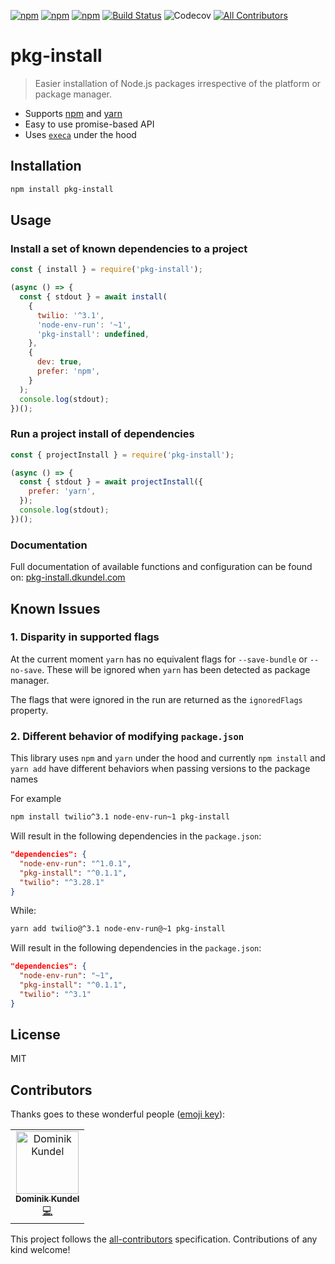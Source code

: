 [![npm](https://img.shields.io/npm/v/pkg-install.svg?style=flat-square)](https://npmjs.com/package/pkg-install) [![npm](https://img.shields.io/npm/dt/pkg-install.svg?style=flat-square)](https://npmjs.com/package/pkg-install) [![npm](https://img.shields.io/npm/l/pkg-install.svg?style=flat-square)](/LICENSE) [![Build Status](https://travis-ci.org/dkundel/pkg-install.svg?branch=master)](https://travis-ci.org/dkundel/pkg-install) ![Codecov](https://img.shields.io/codecov/c/gh/dkundel/pkg-install.svg?style=flat-square)
[![All Contributors](https://img.shields.io/badge/all_contributors-1-orange.svg?style=flat-square)](#contributors)

# pkg-install

> Easier installation of Node.js packages irrespective of the platform or package manager.

- Supports [npm](https://www.npmjs.com) and [yarn](https://www.yarnpkg.com)
- Easy to use promise-based API
- Uses [`execa`](https://www.npm.im/execa) under the hood

## Installation

```bash
npm install pkg-install
```

## Usage

### Install a set of known dependencies to a project

```js
const { install } = require('pkg-install');

(async () => {
  const { stdout } = await install(
    {
      twilio: '^3.1',
      'node-env-run': '~1',
      'pkg-install': undefined,
    },
    {
      dev: true,
      prefer: 'npm',
    }
  );
  console.log(stdout);
})();
```

### Run a project install of dependencies

```js
const { projectInstall } = require('pkg-install');

(async () => {
  const { stdout } = await projectInstall({
    prefer: 'yarn',
  });
  console.log(stdout);
})();
```

### Documentation

Full documentation of available functions and configuration can be found on:
[pkg-install.dkundel.com](https://pkg-install.dkundel.com/modules/pkg_install.html)

## Known Issues

### 1. Disparity in supported flags

At the current moment `yarn` has no equivalent flags for `--save-bundle` or `--no-save`. These will be ignored when `yarn` has been detected as package manager.

The flags that were ignored in the run are returned as the `ignoredFlags` property.

### 2. Different behavior of modifying `package.json`

This library uses `npm` and `yarn` under the hood and currently `npm install` and `yarn add` have different behaviors when passing versions to the package names

For example

```bash
npm install twilio^3.1 node-env-run~1 pkg-install
```

Will result in the following dependencies in the `package.json`:

```json
"dependencies": {
  "node-env-run": "^1.0.1",
  "pkg-install": "^0.1.1",
  "twilio": "^3.28.1"
}
```

While:

```bash
yarn add twilio@^3.1 node-env-run@~1 pkg-install
```

Will result in the following dependencies in the `package.json`:

```json
"dependencies": {
  "node-env-run": "~1",
  "pkg-install": "^0.1.1",
  "twilio": "^3.1"
}
```

## License

MIT

## Contributors

Thanks goes to these wonderful people ([emoji key](https://allcontributors.org/docs/en/emoji-key)):

<!-- ALL-CONTRIBUTORS-LIST:START - Do not remove or modify this section -->
<!-- prettier-ignore -->
<table><tr><td align="center"><a href="https://dkundel.com"><img src="https://avatars3.githubusercontent.com/u/1505101?v=4" width="100px;" alt="Dominik Kundel"/><br /><sub><b>Dominik Kundel</b></sub></a><br /><a href="https://github.com/dkundel/pkg-install/commits?author=dkundel" title="Code">💻</a></td></tr></table>
<!-- ALL-CONTRIBUTORS-LIST:END -->

This project follows the [all-contributors](https://github.com/all-contributors/all-contributors) specification. Contributions of any kind welcome!
